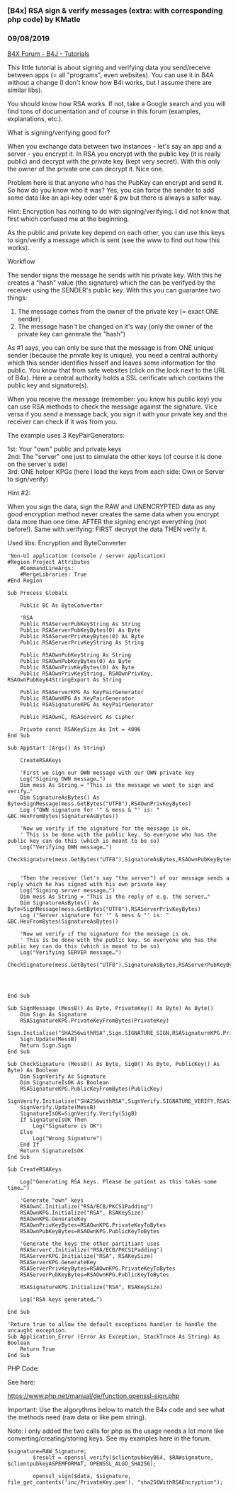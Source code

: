 ### [B4x] RSA sign & verify messages (extra: with corresponding php code) by KMatle
### 09/08/2019
[B4X Forum - B4J - Tutorials](https://www.b4x.com/android/forum/threads/109391/)

This little tutorial is about signing and verifying data you send/receive between apps (= all "programs", even websites). You can use it in B4A without a change (I don't know how B4i works, but I assume there are similar libs).  
  
You should know how RSA works. If not, take a Google search and you will find tons of documentation and of course in this forum (examples, explanations, etc.).  
  
What is signing/verifying good for?  
  
When you exchange data between two instances - let's say an app and a server - you encrypt it. In RSA you encrypt with the public key (it is really public) and decrypt with the private key (kept very secret). With this only the owner of the private one can decrypt it. Nice one.  
  
Problem here is that anyone who has the PubKey can encrypt and send it. So how do you know who it was? Yes, you can force the sender to add some data like an api-key oder user & pw but there is always a safer way.   
  
Hint: Encryption has nothing to do with signing/verifying. I did not know that first which confused me at the beginning.  
  
As the public and private key depend on each other, you can use this keys to sign/verify a message which is sent (see the www to find out how this works).  
  
  
Workflow  
  
The sender signs the message he sends with his private key. With this he creates a "hash" value (the signature) which the can be verifyed by the receiver using the SENDER's public key. With this you can guarantee two things:  
  
1. The message comes from the owner of the private key (= exact ONE sender)  
2. The message hasn't be changed on it's way (only the owner of the private key can generate the "hash")  
  
As #1 says, you can only be sure that the message is from ONE unique sender (because the private key is unique), you need a central authority which this sender identifies hisself and leaves some information for the public. You know that from safe websites (click on the lock next to the URL of B4x). Here a central authority holds a SSL cerificate which contains the public key and signature(s).  
  
When you receive the message (remember: you know his public key) you can use RSA methods to check the message against the signature. Vice versa if you send a message back, you sign it with your private key and the receiver can check if it was from you.   
  
  
The example uses 3 KeyPairGenerators:  
  
1st: Your "own" public and private keys  
2nd: The "server" one just to simulate the other keys (of course it is done on the server's side)  
3rd: ONE helper KPGs (here I load the keys from each side: Own or Server to sign/verify)  
  
Hint #2:  
  
When you sign the data, sign the RAW and UNENCRYPTED data as any good encryption method never creates the same data when you encrypt data more than one time. AFTER the signing encrypt everything (not before!). Same with verifying: FIRST decrypt the data THEN verify it.   
  
  
Used libs: Encryption and ByteConverter  
  

```B4X
'Non-UI application (console / server application)  
#Region Project Attributes  
    #CommandLineArgs:  
    #MergeLibraries: True  
#End Region  
  
Sub Process_Globals  
    
    Public BC As ByteConverter  
      
    'RSA  
    Public RSAServerPubKeyString As String  
    Public RSAServerPubKeyBytes(0) As Byte  
    Public RSAServerPrivKeyBytes(0) As Byte  
    Public RSAServerPrivKeyString As String  
          
    Public RSAOwnPubKeyString As String  
    Public RSAOwnPubKeyBytes(0) As Byte  
    Public RSAOwnPrivKeyBytes(0) As Byte  
    Public RSAOwnPrivKeyString, RSAOwnPrivKey, RSAOwnPubKey64StringExport As String  
      
    Public RSAServerKPG As KeyPairGenerator  
    Public RSAOwnKPG As KeyPairGenerator  
    Public RSASignatureKPG As KeyPairGenerator  
      
    Public RSAOwnC, RSAServerC As Cipher  
      
    Private const RSAKeySize As Int = 4096  
End Sub  
  
Sub AppStart (Args() As String)  
      
    CreateRSAKeys  
      
    'First we sign our OWN message with our OWN private key  
    Log("Signing OWN message…")  
    Dim mess As String = "This is the message we want to sign and verify…"  
    Dim SignatureAsBytes() As Byte=SignMessage(mess.GetBytes("UTF8"),RSAOwnPrivKeyBytes)  
    Log ("OWN signature for '" & mess & "' is: " &BC.HexFromBytes(SignatureAsBytes))  
      
    'Now we verify if the signature for the message is ok.  
    ' This is be done with the public key. So everyone who has the public key can do this (which is meant to be so)  
    Log("Verifying OWN message…")  
    CheckSignature(mess.GetBytes("UTF8"),SignatureAsBytes,RSAOwnPubKeyBytes)  
      
      
    'Then the receiver (let's say "the server") of our message sends a reply which he has signed with his own private key  
    Log("Signing server message…")  
    Dim mess As String = "This is the reply of e.g. the server…"  
    Dim SignatureAsBytes() As Byte=SignMessage(mess.GetBytes("UTF8"),RSAServerPrivKeyBytes)  
    Log ("Server signature for '" & mess & "' is: " &BC.HexFromBytes(SignatureAsBytes))  
      
    'Now we verify if the signature for the message is ok.  
    ' This is be done with the public key. So everyone who has the public key can do this (which is meant to be so)  
    Log("Verifying SERVER message…")  
    CheckSignature(mess.GetBytes("UTF8"),SignatureAsBytes,RSAServerPubKeyBytes)  
      
      
      
      
End Sub  
  
Sub SignMessage (MessB() As Byte, PrivateKey() As Byte) As Byte()  
    Dim Sign As Signature  
    RSASignatureKPG.PrivateKeyFromBytes(PrivateKey)  
    Sign.Initialise("SHA256withRSA",Sign.SIGNATURE_SIGN,RSASignatureKPG.PrivateKey)  
    Sign.Update(MessB)  
    Return Sign.Sign  
End Sub  
  
Sub CheckSignature (MessB() As Byte, SigB() As Byte, PublicKey() As Byte) As Boolean  
    Dim SignVerify As Signature  
    Dim SignatureIsOK As Boolean  
    RSASignatureKPG.PublicKeyFromBytes(PublicKey)  
    SignVerify.Initialise("SHA256withRSA",SignVerify.SIGNATURE_VERIFY,RSASignatureKPG.PublicKey)  
    SignVerify.Update(MessB)  
    SignatureIsOK=SignVerify.Verify(SigB)  
    If SignatureIsOK Then  
        Log("Signature is OK")  
    Else  
        Log("Wrong Signature")  
    End If  
    Return SignatureIsOK  
End Sub  
  
Sub CreateRSAKeys  
      
    Log("Generating RSA keys. Please be patient as this takes some time…")  
      
    'Generate "own" keys  
    RSAOwnC.Initialize("RSA/ECB/PKCS1Padding")  
    RSAOwnKPG.Initialize("RSA", RSAKeySize)  
    RSAOwnKPG.GenerateKey  
    RSAOwnPrivKeyBytes=RSAOwnKPG.PrivateKeyToBytes  
    RSAOwnPubKeyBytes=RSAOwnKPG.PublicKeyToBytes  
      
    'Generate the keys the other partitiant uses  
    RSAServerC.Initialize("RSA/ECB/PKCS1Padding")  
    RSAServerKPG.Initialize("RSA", RSAKeySize)  
    RSAServerKPG.GenerateKey  
    RSAServerPrivKeyBytes=RSAOwnKPG.PrivateKeyToBytes  
    RSAServerPubKeyBytes=RSAOwnKPG.PublicKeyToBytes  
      
    RSASignatureKPG.Initialize("RSA", RSAKeySize)  
      
    Log("RSA keys generated…")  
      
End Sub  
  
'Return true to allow the default exceptions handler to handle the uncaught exception.  
Sub Application_Error (Error As Exception, StackTrace As String) As Boolean  
    Return True  
End Sub
```

  
  
  
PHP Code:  
  
See here:  
  
<https://www.php.net/manual/de/function.openssl-sign.php>  
  
Important: Use the algorythms below to match the B4x code and see what the methods need (raw data or like pem string).  
  
Note: I only added the two calls for php as the usage needs a lot more like converting/creating/storing keys. See my examples here in the forum.  
  

```B4X
$signature=RAW_Signature;  
        $result = openssl_verify($clientpubkeyB64, $RAWsignature, $clientpubkeyASPEMFORMAT, OPENSSL_ALGO_SHA256);  
          
        openssl_sign($data, $signature, file_get_contents('inc/PrivateKey.pem'), "sha256WithRSAEncryption");
```